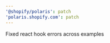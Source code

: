 ```yaml
---
'@shopify/polaris': patch
'polaris.shopify.com': patch
---
```


Fixed react hook errors across examples

